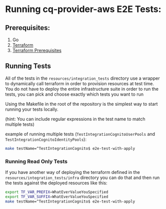 # Running cq-provider-aws E2E Tests:


## Prerequisites:

1. Go
2. [Terraform](https://learn.hashicorp.com/tutorials/terraform/install-cli)
3. [Terraform Prerequisites](https://learn.hashicorp.com/tutorials/terraform/aws-build)



## Running Tests

All of the tests in the `resources/integration_tests` directory use a wrapper to dynamically call terraform in order to provision resources at test time. You do not have to deploy the entire infrastructure suite in order to run the tests, you can pick and choose exactly which tests you want to run

Using the Makefile in the root of the repository is the simplest way to start running your tests locally. 

(hint: You can include regular expressions in the test name to match multiple tests)

example of running multiple tests (`TestIntegrationCognitoUserPools` and `TestIntegrationCognitoIdentityPools`):
``` bash
make testName=^TestIntegrationCognito$ e2e-test-with-apply
```


### Running Read Only Tests


If you have another way of deploying the terraform defined in the `resources/integration_tests/infra` directory you can do that and then run the tests against the deployed resources like this:


``` bash
export TF_VAR_PREFIX=WhatEverValueYouSpecified
export TF_VAR_SUFFIX=WhatEverValueYouSpecified
make testName=^TestIntegrationCognito$ e2e-test-with-apply
```
